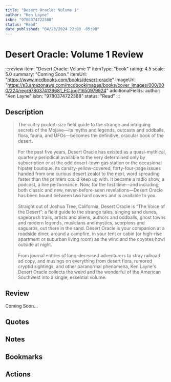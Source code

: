 ```yaml
---
title: "Desert Oracle: Volume 1"
author: "Ken Layne"
isbn: "9780374722388"
status: "Read"
date_published: "04/23/2024 22:03 -05:00"
---
```


# Desert Oracle: Volume 1 Review

:::review
item: "Desert Oracle: Volume 1"
itemType: "book"
rating: 4.5
scale: 5.0
summary: "Coming Soon."
itemUrl: "https://www.mcdbooks.com/books/desert-oracle"
imageUrl: "https://s3.amazonaws.com/mcdbookimages/books/cover_images/000/000/224/reg/9780374139681_FC.jpg?1650979924"
additionalFields:
  author: "Ken Layne"
  isbn: "9780374722388"
  status: "Read"
:::

## Description

> The cult-y pocket-size field guide to the strange and intriguing secrets of the Mojave—its myths and legends, outcasts and oddballs, flora, fauna, and UFOs—becomes the definitive, oracular book of the desert.  
> <br>
> For the past five years, Desert Oracle has existed as a quasi-mythical, quarterly periodical available to the very determined only by subscription or at the odd desert-town gas station or the occasional hipster boutique, its canary-yellow-covered, forty-four-page issues handed from one curious desert zealot to the next, word spreading faster than the printers could keep up with. It became a radio show, a podcast, a live performance. Now, for the first time—and including both classic and new, never-before-seen revelations—Desert Oracle has been bound between two hard covers and is available to you.  
> <br>
> Straight out of Joshua Tree, California, Desert Oracle is “The Voice of the Desert”: a field guide to the strange tales, singing sand dunes, sagebrush trails, artists and aliens, authors and oddballs, ghost towns and modern legends, musicians and mystics, scorpions and saguaros, out there in the sand. Desert Oracle is your companion at a roadside diner, around a campfire, in your tent or cabin (or high-rise apartment or suburban living room) as the wind and the coyotes howl outside at night.  
> <br>
> From journal entries of long-deceased adventurers to stray railroad ad copy, and musings on everything from desert flora, rumored cryptid sightings, and other paranormal phenomena, Ken Layne's Desert Oracle collects the weird and the wonderful of the American Southwest into a single, essential volume.  

## Review

Coming Soon...

## Quotes

## Notes

## Bookmarks

## Actions
